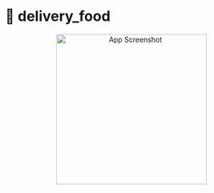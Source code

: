 # 🍔 delivery_food

<p align="center">
  <img src="https://github.com/user-attachments/assets/9f58d311-46e3-4939-ae20-2b85f160b1ca" width="300" alt="App Screenshot"/>
</p>
